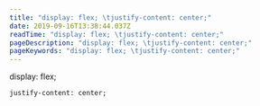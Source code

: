 ```yaml
---
title: "display: flex; \tjustify-content: center;"
date: 2019-09-16T13:38:44.037Z
readTime: "display: flex; \tjustify-content: center;"
pageDescription: "display: flex; \tjustify-content: center;"
pageKeywords: "display: flex; \tjustify-content: center;"
---
```

display: flex;

	justify-content: center;
